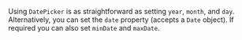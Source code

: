 Using `DatePicker` is as straightforward as setting `year`, `month`, and `day`. Alternatively, you can set the `date` property (accepts a `Date` object). If required you can also set `minDate` and `maxDate`.

<snippet id='creating-datepicker-html'/>
<snippet id='date-picker-configure-code'/>